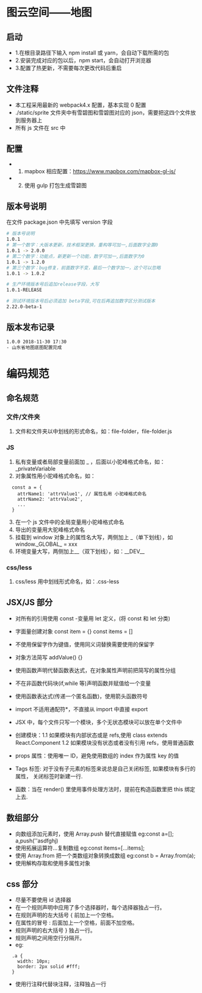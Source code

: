# 图云空间——地图

## 启动

- 1.在根目录路径下输入 npm install 或 yarn，会自动下载所需的包
- 2.安装完成对应的包以后，npm start，会自动打开浏览器
- 3.配置了热更新，不需要每次更改代码后重启

## 文件注释

- 本工程采用最新的 webpack4.x 配置，基本实现 0 配置
- ./static/sprite 文件夹中有雪碧图和雪碧图对应的 json，需要把这四个文件放到服务器上
- 所有 js 文件在 src 中

## 配置

- 1. mapbox 相应配置：https://www.mapbox.com/mapbox-gl-js/
- 2. 使用 gulp 打包生成雪碧图

## 版本号说明

在文件 package.json 中先填写 version 字段

```bash
# 版本号说明
1.0.1
# 第一个数字：大版本更新，技术框架更换，重构等可加一,后面数字全置0
1.0.1 -> 2.0.0
# 第二个数字：功能点，新更新一个功能，数字可加一,后面数字为0
1.0.1 -> 1.2.0
# 第三个数字：bug修复，前面数字不变，最后一个数字加一，这个可以忽略
1.0.1 -> 1.0.2

# 生产环境版本号后追加release字段，大写
1.0.1-RELEASE

# 测试环境版本号后必须追加 beta字段,可在后再追加数字区分测试版本
2.22.0-beta-1
```

## 版本发布记录

```bash
1.0.0 2018-11-30 17:30
- 山东省地图底图配置完成
```

# 编码规范

## 命名规范

### 文件/文件夹

1. 文件和文件夹以中划线的形式命名，如：file-folder，file-folder.js

### JS

1. 私有变量或者局部变量前面加 \_ ，后面以小驼峰格式命名，如：\_privateVariable
2. 对象属性用小驼峰格式命名，如：

```
  const a = {
    attrName1: 'attrValue1', // 属性名用 小驼峰格式命名
    attrName2: 'attrValue2',
    ...
  }
```

3. 在一个 js 文件中的全局变量用小驼峰格式命名
4. 导出的变量用大驼峰格式命名
5. 挂载到 window 对象上的属性名大写，两侧加上 \_（单下划线），如 window\.\_GLOBAL\_ = xxx
6. 环境变量大写，两侧加上\_\_（双下划线），如：\_\_DEV\_\_

### css/less

1. css/less 用中划线形式命名，如：\.css-less

## JSX/JS 部分

- 对所有的引用使用 const -变量用 let 定义，(将 const 和 let 分类)
- 字面量创建对象 const item = {} const items = []
- 不使用保留字作为键值，使用同义词替换需要使用的保留字
- 对象方法简写 addValue() {}
- 使用函数声明代替函数表达式，在对象属性声明前把简写的属性分组

- 不在非函数代码块(if,while 等)声明函数并赋值给一个变量
- 使用函数表达式(传递一个匿名函数)，使用箭头函数符号
- import 不适用通配符\*，不直接从 import 中直接 export
- JSX 中，每个文件只写一个模块，多个无状态模块可以放在单个文件中
- 创建模块：1.1 如果模块有内部状态或是 refs,使用 class extends React.Component
  1.2 如果模块没有状态或者没有引用 refs，使用普通函数
- props 属性：使用唯一 ID，避免使用数组的 index 作为属性 key 的值
- Tags 标签: 对于没有子元素的标签来说总是自己关闭标签, 如果模块有多行的属性， 关闭标签时新建一行.
- 函数：当在 render() 里使用事件处理方法时，提前在构造函数里把 this 绑定上去.

## 数组部分

- 向数组添加元素时，使用 Array.push 替代直接赋值
  eg:const a=[]; a,push(''asdfghj)
- 使用拓展运算符...复制数组
  eg:const items=[...items];
- 使用 Array.from 把一个类数组对象转换成数组
  eg:const b = Array.from(a);
- 使用解构存取和使用多属性对象

## css 部分

- 尽量不要使用 id 选择器
- 在一个规则声明中应用了多个选择器时，每个选择器独占一行。
- 在规则声明的左大括号 { 前加上一个空格。
- 在属性的冒号 : 后面加上一个空格，前面不加空格。
- 规则声明的右大括号 } 独占一行。
- 规则声明之间用空行分隔开。
- eg:

```
  .a {
    width: 10px;
    border: 2px solid #fff;
  }
```

- 使用行注释代替块注释，注释独占一行
